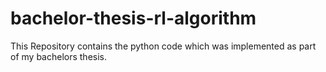 # bachelor-thesis-rl-algorithm
This Repository contains the python code which was implemented as part of my bachelors thesis.
